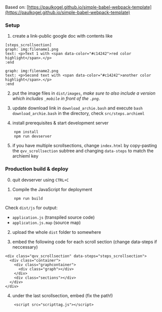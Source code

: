 Based on: [https://paulkogel.github.io/simple-babel-webpack-template](https://paulkogel.github.io/simple-babel-webpack-template)

### Setup

1. create a link-public google doc with contents like

```
[steps_scrollsection]
graph: img:filename1.png
text: <p>Text 1 with <span data-color="#c14242">red color highlight</span>.</p>
:end

graph: img:filename2.png
text: <p>Second text with <span data-color="#c14242">another color highlight</span>.</p>
:end
```

2. put the image files in `dist/images`, *make sure to also include a version which includes `_mobile` in front of the `.png`*.

3. update download link in `download_archie.bash` and execute `bash download_archie.bash` in the directory, check `src/steps.archieml`

4. install prerequisites & start development server
```
    npm install
    npm run devserver
```

5. if you have multiple scrollsections, change `index.html` by copy-pasting the `qvv_scrollsection` subtree and changing `data-steps` to match the archieml key

### Production build & deploy

0. quit devserver using `CTRL+C`

1. Compile the JavaScript for deployment
```
    npm run build
```
Check `dist/js` for output:
+ `application.js` (transpiled source code)
+ `application.js.map` (source map)


2. upload the whole `dist` folder to somewhere

3. embed the following code for each scroll section (change data-steps if neccessary)

```
<div class="qvv_scrollsection" data-steps="steps_scrollsection">
  <div class="container">
    <div class="graphcontainer">
      <div class="graph"></div>
    </div>
    <div class="sections"></div>
  </div>
</div>
```

4. under the last scrollsection, embed (fix the path!)
```
    <script src="scripttag.js"></script>
```
